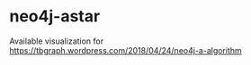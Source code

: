 # neo4j-astar

Available visualization for https://tbgraph.wordpress.com/2018/04/24/neo4j-a-algorithm
